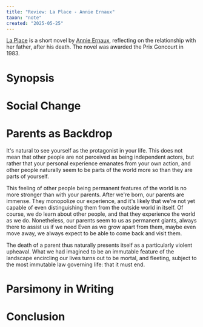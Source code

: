 ```yaml
---
title: "Review: La Place - Annie Ernaux"
taxon: "note"
created: "2025-05-25"
---
```


[La Place](R-000_007) is a short novel by [Annie Ernaux](A-000_003), reflecting
on the relationship with her father, after his death.
The novel was awarded the Prix Goncourt in 1983.

# Synopsis

# Social Change

# Parents as Backdrop

It's natural to see yourself as the protagonist in your life.
This does not mean that other people are not perceived as being
independent actors, but rather that your personal experience emanates
from your own action, and other people naturally seem to be parts of the
world more so than they are parts of yourself.

This feeling of other people being permanent features of the world is no
more stronger than with your parents.
After we're born, our parents are immense.
They monopolize our experience, and it's likely that we're not yet capable
of even distinguishing them from the outside world in itself.
Of course, we do learn about other people, and that they experience
the world as we do.
Nonetheless, our parents seem to us as permanent giants, always there
to assist us if we need 
Even as we grow apart from them, maybe even move away, we always expect
to be able to come back and visit them.

The death of a parent thus naturally presents itself as a particularly
violent upheaval.
What we had imagined to be an immutable feature of the landscape
encircling our lives turns out to be mortal,
and fleeting, subject to the most immutable law governing life:
that it must end.


# Parsimony in Writing

# Conclusion

